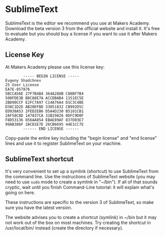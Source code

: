 # SublimeText

SublimeText is the editor we recommend you use at Makers Academy. Download the beta version 3 from the official website and install it. It's free to evaluate but you should buy a license if you want to use it after Makers Academy. 

## License Key

At Makers Academy please use this license key:

````		
		----- BEGIN LICENSE -----
Evgeny Shadchnev
25 User License
EA7E-857876
5BCCA56E 27F7B4B4 364A288B C80BF7B4
500FDE3B B8C88E7A ACCDBAB4 1151EC5E
2BD90CCF E2FC7A97 C14A76A4 D1C3C4BE
D38C1D2D AB20EFBD 33051832 CB992D5C
ED938A53 2FED2EB6 D5A4D230 B5101CB1
2AF58C8D 147837CA 31B29826 0DFC9D0F
F8D53136 856AA854 EBAE89AF 837D03E7
99AB386F 2ACD1E7E 26CB6695 44E1CC7E
		------ END LICENSE ------
````

Copy-paste the entire key including the "begin license" and "end license" lines and use it to register SublimeText on your machine.

## SublimeText shortcut

It's very convenient to set up a symlink (shortcut) to use SublimeText from the command line. Use the instructions of SublimeText website (you may need to use `sudo` mode to create a symlink in "~/bin"). If all of that sounds cryptic, wait until you finish Command-Line tutorial: it will explain what's going on here.

These instructions are specific to the version 3 of SublimeText, so make sure you have the latest version.

The website advises you to create a shortcut (symlink) in ~/bin but it may not work out of the box on most machines. Try creating the shortcut in /usr/local/bin/ instead (create the directory if necessary).